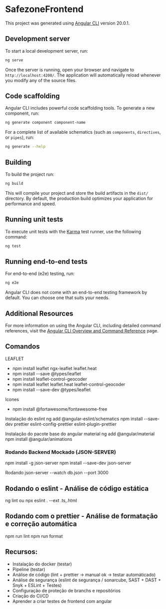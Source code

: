 # SafezoneFrontend

This project was generated using [Angular CLI](https://github.com/angular/angular-cli) version 20.0.1.

## Development server

To start a local development server, run:

```bash
ng serve
```

Once the server is running, open your browser and navigate to `http://localhost:4200/`. The application will automatically reload whenever you modify any of the source files.

## Code scaffolding

Angular CLI includes powerful code scaffolding tools. To generate a new component, run:

```bash
ng generate component component-name
```

For a complete list of available schematics (such as `components`, `directives`, or `pipes`), run:

```bash
ng generate --help
```

## Building

To build the project run:

```bash
ng build
```

This will compile your project and store the build artifacts in the `dist/` directory. By default, the production build optimizes your application for performance and speed.

## Running unit tests

To execute unit tests with the [Karma](https://karma-runner.github.io) test runner, use the following command:

```bash
ng test
```

## Running end-to-end tests

For end-to-end (e2e) testing, run:

```bash
ng e2e
```

Angular CLI does not come with an end-to-end testing framework by default. You can choose one that suits your needs.

## Additional Resources

For more information on using the Angular CLI, including detailed command references, visit the [Angular CLI Overview and Command Reference](https://angular.dev/tools/cli) page.

## Comandos
LEAFLET
- npm install leaflet ngx-leaflet leaflet.heat
- npm install --save @types/leaflet
- npm install leaflet-control-geocoder
- npm install leaflet leaflet.heat leaflet-control-geocoder
- npm install --save-dev @types/leaflet

Icones
- npm install @fortawesome/fontawesome-free

Instalação do eslint
ng add @angular-eslint/schematics
npm install --save-dev prettier eslint-config-prettier eslint-plugin-prettier

Instalação do pacote base do angular material
ng add @angular/material 
npm install @angular/animations


### Rodando Backend Mockado (JSON-SERVER)
npm install -g json-server
npm install --save-dev json-server

Rodando
json-server --watch db.json --port 3000

## Rodando o eslint - Análise de código estática
ng lint ou npx eslint . --ext .ts,.html

## Rodando com o prettier - Análise de formatação e correção automática
npm run lint
npm run format


## Recursos:
- Instalação do docker (testar)
- Pipeline (testar)
- Análise de código (lint + prettier -> manual ok -> testar automáticado)
- Análise de segurança (eslint de segurança / sonarcube,
 SAST + DAST + Snyk + ESLint + Testes)
- Configuração de proteção de branchs e repositórios
- Criação do CI/CD
- Aprender a criar testes de frontend com angular